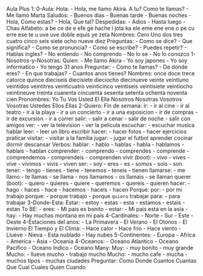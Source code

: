 


Aula Plus 1:
  0-Aula:
    Hola:
      - Hola, me llamo Akira.
        A tu? Como te llamas?
      - Me llamo Marta
    Saludos:
      - Buenos dias
      - Buenas tarde
      - Buenas noches
      - Hola, Como estas?
      - Hola, Que tal?
    Despedidas:
      - Adios
      - Hasta luego
      - Chau
    Alfabeto:
      a be ce de e efe ge hache i jota ka ele eme ene
      ene o pe cu erre ese te u uve uve doble equis ye zeta
    Nombres:
      Cero Uno dos tres cuatro cinco seis siete ocho nueve diez
    Preguntas:
      - Como se dice?
      - Que significa?
      - Como se pronuncia?
      - Como se escribe?
      - Puedes repetir?
      - Hablas ingles?
      - No entiendo
      - No comprendo
      - No lo se
      - No lo conozco
  1-Nosotros-y-Nosotras:
    Quien:
      - Me llamo Akira
      - Yo soy japones
      - Yo soy informatico
      - Yo tengo 31 anos
    Preguntar:
      - Como te llamas?
      - De donde eres?
      - En que trabajas?
      - Cuantos anos tienes?
    Nombres:
      once doce trece catorce quince
      dieciseis diecisiete dieciocho diecinueve
      veinte
      veintiuno veintidos veintitres veinticuatro veinticinco
      veintiseis veintisiete veintiocho veintineuve
      treinta
      cuarenta
      cincuenta
      sesenta
      setenta
      ochenta
      noventa
      cien
    Pronombres:
      Yo
      Tu Vos Usted
      El Ella
      Nosotros Nosotras
      Vosotros Vosotras Ustedes
      Ellos Ellas
  2-Quiero:
    Fin de semana:
      ir:
        - ir al cine
        - ir al teatro
        - ir a la playa
        - ir a un concierto
        - ir a una exposicion
        - ir de compras
        - ir de excursion
        - ir a correr
      salir:
        - salir a cenar
        - salir de noche
        - salir con amigos
      ver:
        - ver la television
        - ver la pelicula
      escuchar:
        - escuchar musica
      hablar
      leer:
        - leer un libro
      escribir
      hacer:
        - hacer fotos
        - hacer ejercicios
      praticar
      visitar:
        - visitar a la familia
      jugar:
        - jugar el futbol
      aprender
      cocinar
      dormir
      descansar
    Verbos:
      hablar:
        - hablo
        - hablas
        - habla
        - hablamos
        - hablais
        - hablan
      comprender:
        - comprendo
        - comprendes
        - comprende
        - comprendemos
        - comprendeis
        - comprenden
      vivir (boot):
        - vivo
        - vives
        - vive
        - vivimos
        - vivis
        - viven
      ser:
        - soy
        - eres
        - es
        - somos
        - sois
        - son
      tener:
        - tengo
        - tienes
        - tiene
        - tenemos
        - teneis
        - tienen
      llamarse:
        - me llamo
        - te llamas
        - se llama
        - nos llamamos
        - os llamais
        - se llaman
      querer (boot):
        - quiero
        - quieres
        - quiere
        - queremos
        - quereis
        - quieren
      hacer:
        - hago
        - haces
        - hace
        - hacemos
        - haceis
        - hacen
    Porque:
      por:
        - por mi trabajo
      porque:
        - porque trabajo
        - porque `quiero` trabajar
      para:
        - para trabajar
  3-Donde-Esta:
    Estar:
      - estoy
      - estas
      - esta
      - estamos
      - estais
      - estan
    To BE:
      - eres:
        - Mi pais es bonito
      - estar:
        - Mi pais esta en la asia
      - hay:
        - Hay muchas montana en mi pais
    4-Cardinales:
      - Norte
      - Sur
      - Este
      - Oeste
    4-Estaciones del anos:
      - La Primavera
      - El Verano
      - El Otonos
      - El Invierno
    El Tiempo y El Clima:
      - Hace calor
      - Hace frio
      - Hace viento
      - Llueve
      - Nieva
      - Esta nublado
      - Hay nubes
    5-Continentes:
      - Europa
      - Africa
      - America
      - Asia
      - Oceania
    4-Oceanos:
      - Oceano Atlantico
      - Oceano Pacifico
      - Oceano Indico
      - Oceano
    Many:
      Muy:
        - muy bonito
        - muy grande
      Mucho:
        - llueve mucho
        - trabajo mucho
      Mucho:
        - mucho cafe
        - mucha 
        - muchos tipos
        - muchas ciudades
    Preguntar:
      Como
      Donde
      Cuantos Cuantas
      Que
      Cual Cuales
      Quien
      Cuando